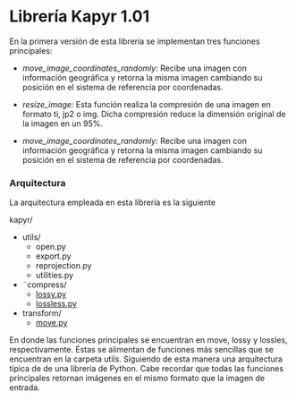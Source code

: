 # Librería **Kapyr**  1.01

En la primera versión de esta librería se implementan tres funciones principales:

- *move_image_coordinates_randomly:* Recibe una imagen con información geográfica y retorna la misma imagen cambiando su posición en el sistema de referencia por coordenadas.

- *resize_image:* Esta función realiza la compresión de una imagen en formato ti, jp2 o img. Dicha compresión reduce la dimensión original de la imagen en un 95%.

- *move_image_coordinates_randomly:* Recibe una imagen con información geográfica y retorna la misma imagen cambiando su posición en el sistema de referencia por coordenadas.

### Arquitectura

La arquitectura empleada en esta librería es la siguiente

kapyr/
  - utils/
    - open.py
    - export.py
    - reprojection.py
    - utilities.py
  - ¨compress/
    - [lossy.py](https://github.com/anibarrao/kapyr/blob/feature/add-documentation/doc/compress/lossy.md)
    - [lossless.py](https://github.com/anibarrao/kapyr/blob/feature/add-documentation/doc/compress/lossless.md)
  - transform/
    - [move.py](https://github.com/anibarrao/kapyr/blob/feature/add-documentation/doc/transform/move.md)

En donde las funciones principales se encuentran en move, lossy y lossles, respectivamente. Éstas se alimentan de funciones más sencillas que se encuentran en la carpeta utils.
Siguiendo de esta manera una arquitectura típica de de una librería de Python. Cabe recordar que todas las funciones principales retornan imágenes en el mismo formato que la
imagen de entrada.
